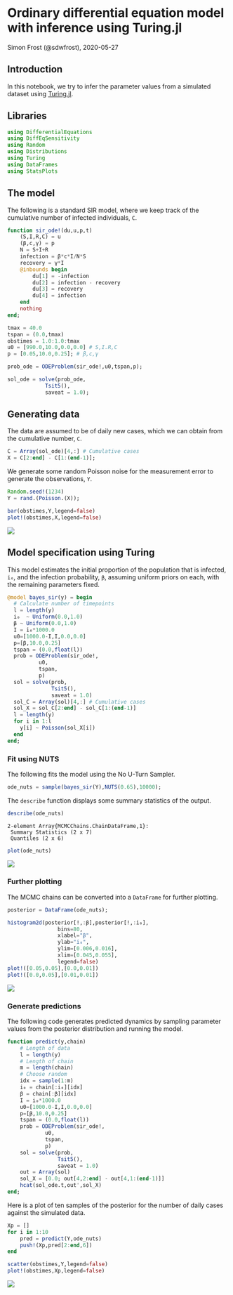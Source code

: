 # Ordinary differential equation model with inference using Turing.jl
Simon Frost (@sdwfrost), 2020-05-27

## Introduction

In this notebook, we try to infer the parameter values from a simulated dataset using [Turing.jl](https://turing.ml).

## Libraries

```julia
using DifferentialEquations
using DiffEqSensitivity
using Random
using Distributions
using Turing
using DataFrames
using StatsPlots
```




## The model

The following is a standard SIR model, where we keep track of the cumulative number of infected individuals, `C`.

```julia
function sir_ode!(du,u,p,t)
    (S,I,R,C) = u
    (β,c,γ) = p
    N = S+I+R
    infection = β*c*I/N*S
    recovery = γ*I
    @inbounds begin
        du[1] = -infection
        du[2] = infection - recovery
        du[3] = recovery
        du[4] = infection
    end
    nothing
end;
```


```julia
tmax = 40.0
tspan = (0.0,tmax)
obstimes = 1.0:1.0:tmax
u0 = [990.0,10.0,0.0,0.0] # S,I.R,C
p = [0.05,10.0,0.25]; # β,c,γ
```


```julia
prob_ode = ODEProblem(sir_ode!,u0,tspan,p);
```


```julia
sol_ode = solve(prob_ode,
            Tsit5(),
            saveat = 1.0);
```




## Generating data

The data are assumed to be of daily new cases, which we can obtain from the cumulative number, `C`.

```julia
C = Array(sol_ode)[4,:] # Cumulative cases
X = C[2:end] - C[1:(end-1)];
```




We generate some random Poisson noise for the measurement error to generate the observations, `Y`.

```julia
Random.seed!(1234)
Y = rand.(Poisson.(X));
```


```julia
bar(obstimes,Y,legend=false)
plot!(obstimes,X,legend=false)
```

![](figures/ode_turing_8_1.png)



## Model specification using Turing

This model estimates the initial proportion of the population that is infected, `i₀`, and the infection probability, `β`, assuming uniform priors on each, with the remaining parameters fixed.

```julia
@model bayes_sir(y) = begin
  # Calculate number of timepoints
  l = length(y)
  i₀  ~ Uniform(0.0,1.0)
  β ~ Uniform(0.0,1.0)
  I = i₀*1000.0
  u0=[1000.0-I,I,0.0,0.0]
  p=[β,10.0,0.25]
  tspan = (0.0,float(l))
  prob = ODEProblem(sir_ode!,
          u0,
          tspan,
          p)
  sol = solve(prob,
              Tsit5(),
              saveat = 1.0)
  sol_C = Array(sol)[4,:] # Cumulative cases
  sol_X = sol_C[2:end] - sol_C[1:(end-1)]
  l = length(y)
  for i in 1:l
    y[i] ~ Poisson(sol_X[i])
  end
end;
```




### Fit using NUTS

The following fits the model using the No U-Turn Sampler.

```julia
ode_nuts = sample(bayes_sir(Y),NUTS(0.65),10000);
```




The `describe` function displays some summary statistics of the output.

```julia
describe(ode_nuts)
```

```
2-element Array{MCMCChains.ChainDataFrame,1}:
 Summary Statistics (2 x 7)
 Quantiles (2 x 6)
```



```julia
plot(ode_nuts)
```

![](figures/ode_turing_12_1.png)



### Further plotting

The MCMC chains can be converted into a `DataFrame` for further plotting.

```julia
posterior = DataFrame(ode_nuts);
```


```julia
histogram2d(posterior[!,:β],posterior[!,:i₀],
                bins=80,
                xlabel="β",
                ylab="i₀",
                ylim=[0.006,0.016],
                xlim=[0.045,0.055],
                legend=false)
plot!([0.05,0.05],[0.0,0.01])
plot!([0.0,0.05],[0.01,0.01])
```

![](figures/ode_turing_14_1.png)



### Generate predictions

The following code generates predicted dynamics by sampling parameter values from the posterior distribution and running the model.

```julia
function predict(y,chain)
    # Length of data
    l = length(y)
    # Length of chain
    m = length(chain)
    # Choose random
    idx = sample(1:m)
    i₀ = chain[:i₀][idx]
    β = chain[:β][idx]
    I = i₀*1000.0
    u0=[1000.0-I,I,0.0,0.0]
    p=[β,10.0,0.25]
    tspan = (0.0,float(l))
    prob = ODEProblem(sir_ode!,
            u0,
            tspan,
            p)
    sol = solve(prob,
                Tsit5(),
                saveat = 1.0)
    out = Array(sol)
    sol_X = [0.0; out[4,2:end] - out[4,1:(end-1)]]
    hcat(sol_ode.t,out',sol_X)
end;
```




Here is a plot of ten samples of the posterior for the number of daily cases against the simulated data.

```julia
Xp = []
for i in 1:10
    pred = predict(Y,ode_nuts)
    push!(Xp,pred[2:end,6])
end
```


```julia
scatter(obstimes,Y,legend=false)
plot!(obstimes,Xp,legend=false)
```

![](figures/ode_turing_17_1.png)
